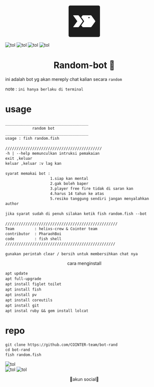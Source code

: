 <p align="center">
 <img
    src="https://github.com/COINTER-team/bot-rand/blob/main/poto/images.png" width="100" title="Menu" alt="Menu">
</p>

![tol](https://img.shields.io/badge/Code-BY%20POLYGON-yellowgreen)
![tol](https://img.shields.io/github/watchers/COINTER-team/bot-rand?color=green&logoColor=black&style=social)
![tol](https://img.shields.io/badge/Code-Fish%20shell-green)
![tol](https://img.shields.io/github/languages/code-size/COINTER-team/bot-rand?color=blue&style=plastic)                         

<h1 align="center">
  Random-bot 🤖
</h1>
</div>

ini adalah bot yg akan mereply chat kalian secara `random`

note : `ini hanya berlaku di terminal`

# usage
```
_____________________________________
            random bot
_____________________________________
usage : fish random.fish

///////////////////////////////////////////
-h | --help memunculkan intruksi pemakaian
exit ,keluar
keluar ,keluar :v lag kan

syarat memakai bot :
                    1.siap kan mental
                    2.gak boleh baper
                    3.player free fire tidak di saran kan
                    4.harus 14 tahun ke atas
                    5.resiko tanggung sendiri jangan menyalahkan author

jika syarat sudah di penuh silakan ketik fish random.fish --bot

//////////////////////////////////////////////////
Team         : helixs-crew & Cointer team
contributor  : PharaohBoi
code         : fish shell
/////////////////////////////////////////////////

gunakan perintah clear / bersih untuk membersihkan chat nya
```

<p align="center">
 cara menginstall
</p>

`apt update`                          
`apt full-upgrade`                      
`apt install figlet toilet`                
`apt install fish`                      
`apt install pv`                              
`apt install coreutils`                       
`apt install git`                             
`apt instal ruby && gem install lolcat`                             

# repo

```lolcode
git clone https://github.com/COINTER-team/bot-rand
cd bot-rand
fish random.fish
```

![tol](https://img.shields.io/badge/type%20code-open--source-blue)              
![tol](https://img.shields.io/github/forks/COINTER-team/bot-rand?style=for-the-badge)
![tol](https://img.shields.io/github/stars/COINTER-team/bot-rand?color=green&logoColor=red&style=for-the-badge)               

<p align="center">
  📱akun social📱
</p>
<a href="https://youtube.com/channel/UCtu-GcxKL8kJBXpR1wfMgWg">
  <img align="left" alt="Menu" width="22px" src="https://cdn.jsdelivr.net/npm/simple-icons@v3/icons/youtube.svg/>
</a>
youtube
